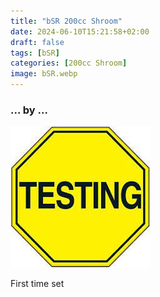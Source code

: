 ```yaml
---
title: "bSR 200cc Shroom"
date: 2024-06-10T15:21:58+02:00
draft: false
tags: [bSR]
categories: [200cc Shroom]
image: bSR.webp
---
```

### ... by ...
![Nothing there](testing.jpg)

First time set